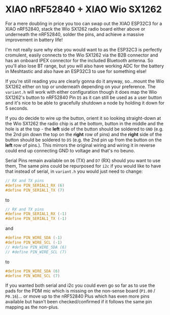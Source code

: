 # XIAO nRF52840 + XIAO Wio SX1262

For a mere doubling in price you too can swap out the XIAO ESP32C3 for a XIAO nRF52840, stack the Wio SX1262 radio board either above or underneath the nRF52840, solder the pins, and achieve a massive improvement in battery life!

I'm not really sure why else you would want to as the ESP32C3 is perfectly cromulent, easily connects to the Wio SX1262 via the B2B connector and has an onboard IPEX connector for the included Bluetooth antenna. So you'll also lose BT range, but you will also have working ADC for the battery in Meshtastic and also have an ESP32C3 to use for something else!

If you're still reading you are clearly gonna do it anyway, so...mount the Wio SX1262 either on top or underneath depending on your preference. The `variant.h` will work with either configuration though it does map the Wio SX1262's button to nRF52840 Pin `D5` as it can still be used as a user button and it's nice to be able to gracefully shutdown a node by holding it down for 5 seconds.

If you do decide to wire up the button, orient it so looking straight-down at the Wio SX1262 the radio chip is at the bottom, button in the middle and the hole is at the top - the **left** side of the button should be soldered to `GND` (e.g. the 2nd pin down the top on the **right** row of pins) and the **right** side of the button should be soldered to `D5` (e.g. the 2nd pin up from the button on the **left** row of pins.). This mirrors the original wiring and wiring it in reverse could end up connecting GND to voltage and that's no beuno.

Serial Pins remain available on `D6` (TX) and `D7` (RX) should you want to use them, The same pins could be repurposed for `i2c` if you would like to have that instead of serial, in `variant.h` you would just need to change:

```c++
// RX and TX pins
#define PIN_SERIAL1_RX (6)
#define PIN_SERIAL1_TX (7)
```

to

```c++
// RX and TX pins
#define PIN_SERIAL1_RX (-1)
#define PIN_SERIAL1_TX (-1)
```

and

```c++
#define PIN_WIRE_SDA (-1)
#define PIN_WIRE_SCL (-1)
// #define PIN_WIRE_SDA (6)
// #define PIN_WIRE_SCL (7)
```

to

```c++
#define PIN_WIRE_SDA (6)
#define PIN_WIRE_SCL (7)
```

If you wanted both serial and i2c you could even go so far as to use the pads for the PDM mic which is missing on the non-sense board (`P1.00` / `P0.16`)... or move up to the nRF52840 Plus which has even more pins available but hasn't been checked/confirmed if it follows the same pin mapping as the non-plus.
